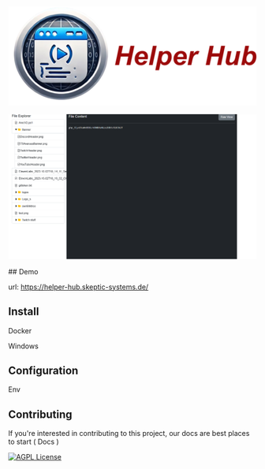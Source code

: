 
<p align="center">
  <img src="https://github.com/J4ron/HelperHub/blob/master/assets/logo.png" width="550"/>
</p>
<p align="center">
  <img src="https://github.com/J4ron/HelperHub/blob/master/assets/demo.png" width="550"/>
</p>
## Demo

url: https://helper-hub.skeptic-systems.de/


## Install

Docker 

Windows 

## Configuration

Env 

## Contributing

If you're interested in contributing to this project, our docs are best places to start
( Docs )

[![AGPL License](https://img.shields.io/badge/license-AGPL-blue.svg)](http://www.gnu.org/licenses/agpl-3.0)
